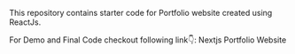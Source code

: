 This repository contains starter code for Portfolio website created using ReactJs.

For Demo and Final Code checkout following link👇:
Nextjs Portfolio Website
